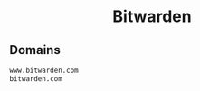 


<h1 align="center">Bitwarden</h1>  


## Domains


```html
www.bitwarden.com
bitwarden.com
```  

<br>
